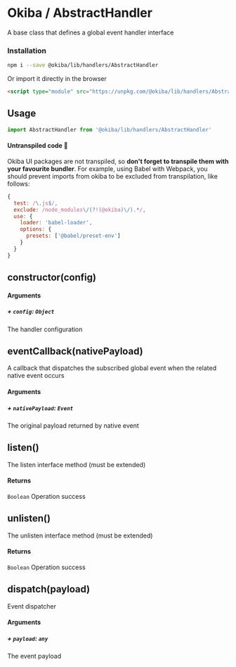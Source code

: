 

# Okiba / AbstractHandler
A base class that defines a global event handler interface




### Installation

```bash
npm i --save @okiba/lib/handlers/AbstractHandler
```

Or import it directly in the browser
```html
<script type="module" src="https://unpkg.com/@okiba/lib/handlers/AbstractHandler/index.js"></script>
```

## Usage

```javascript
import AbstractHandler from '@okiba/lib/handlers/AbstractHandler'
```

#### Untranspiled code 🛑
Okiba UI packages are not transpiled, so __don't forget to transpile them with your favourite bundler__.
For example, using Babel with Webpack, you should prevent imports from okiba to be excluded from transpilation, like follows:
```javascript
{
  test: /\.js$/,
  exclude: /node_modules\/(?!(@okiba)\/).*/,
  use: {
    loader: 'babel-loader',
    options: {
      presets: ['@babel/preset-env']
    }
  }
}
```







## constructor(config)









#### Arguments


##### + `config`: `Object`

The handler configuration





## eventCallback(nativePayload)


A callback that dispatches the subscribed global event when the related native event occurs







#### Arguments


##### + `nativePayload`: `Event`

The original payload returned by native event





## listen()


The listen interface method (must be extended)







#### Returns

`Boolean` Operation success
## unlisten()


The unlisten interface method (must be extended)







#### Returns

`Boolean` Operation success
## dispatch(payload)


Event dispatcher







#### Arguments


##### + `payload`: `any`

The event payload




